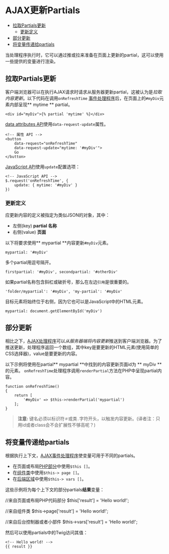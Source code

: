 # AJAX更新Partials

- [拉取Partials更新](#pulling-updates)
    - [更新定义](#update-definition)
- [部分更新](#pushing-updates)
- [将变量传递给partials](#passing-variables)

当处理程序执行时，它可以通过推或拉来准备在页面上更新的partial，这可以使用一些提供的变量进行渲染。

<a name="pulling-updates"></a>
## 拉取Partials更新

客户端浏览器可以在执行AJAX请求时请求从服务器更新partial，这被认为是*拉取内容更新*。以下代码在调用`onRefreshTime` [事件处理程序](../ajax/handlers)后，在页面上的`#myDiv`元素内部呈现** mytime ** partial。

    <div id="myDiv">{% partial 'mytime' %}</div>

[data attributes API](../ajax/attributes-api)使用`data-request-update`属性。

    <!-- 属性 API -->
    <button
        data-request="onRefreshTime"
        data-request-update="mytime: '#myDiv'">
        Go
    </button>

[JavaScript API](../ajax/javascript-api)使用`update`配置选项：

    <!-- JavaScript API -->
    $.request('onRefreshTime', {
        update: { mytime: '#myDiv' }
    })

<a name="update-definition"></a>
### 更新定义

应更新内容的定义被指定为类似JSON的对象，其中：

- 左侧(key) **partial 名称**
- 右侧(value) **页面**

以下将要求使用** mypartial **内容更新`#myDiv`元素。

    mypartial: '#myDiv'

多个partial用逗号隔开。

    firstpartial: '#myDiv', secondpartial: '#otherDiv'

如果partial名称包含斜杠或破折号，那么在左边`引用`是很重要的。

    'folder/mypartial': '#myDiv', 'my-partial': '#myDiv'

目标元素将始终位于右侧，因为它也可以是JavaScript中的HTML元素。

    mypartial: document.getElementById('myDiv')

<a name="pushing-updates"></a>
## 部分更新

相比之下，[AJAX处理程序](../ajax/handlers)可以*从服务器端将内容更新*推送到客户端浏览器。为了推送更新，处理程序返回一个数组，其中key是要更新的HTML元素(使用简单的CSS选择器)，value是要更新的内容。

以下示例将使用在partial** mypartial **中找到的内容更新页面id为 ** myDiv **的元素。 `onRefreshTime`处理程序调用`renderPartial`方法在PHP中呈现partial内容。

    function onRefreshTime()
    {
        return [
            '#myDiv' => $this->renderPartial('mypartial')
        ];
    }

> **注意:** 键名必须以标识符`＃`或类`.`字符开头，以触发内容更新。(译者注：只用id或者class会不会扩展性不够高呢？)

<a name="passing-variables"></a>
## 将变量传递给partials

根据执行上下文，[AJAX事件处理程序](../ajax/handlers)使变量可用于不同的partials。

- 在页面或布局[PHP部分](../cms/themes#php-section)中使用`$this []`。
- 在[组件类](../plugin/components#ajax-handlers)中使用`$this-> page []`。
- 在[后端区域](../backend/controllers-ajax＃ajax)中使用`$this-> vars []`。

这些示例将为每个上下文的部分partials**结果**变量：

   //来自页面或布局PHP代码部分
    $this['result'] = 'Hello world!';

   //来自组件类
    $this->page['result'] = 'Hello world!';

   //来自后台控制器或者小部件
    $this->vars['result'] = 'Hello world!';

然后可以使用partials中的Twig访问其值：

    <!-- Hello world! -->
    {{ result }}
